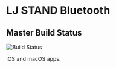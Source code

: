 # LJ STAND Bluetooth #

## Master Build Status
![Build Status](https://dashboard.buddybuild.com/api/statusImage?appID=58d3af220bfa5c0001aab219&branch=master&build=latest)

iOS and macOS apps.
